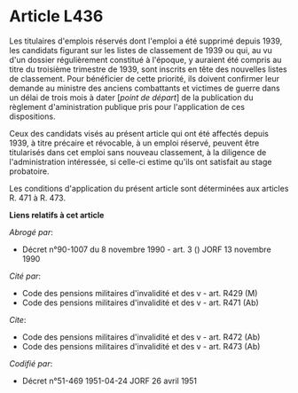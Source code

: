 # Article L436

Les titulaires d'emplois réservés dont l'emploi a été supprimé depuis 1939, les candidats figurant sur les listes de
classement de 1939 ou qui, au vu d'un dossier régulièrement constitué à l'époque, y auraient été compris au titre du
troisième trimestre de 1939, sont inscrits en tête des nouvelles listes de classement. Pour bénéficier de cette priorité, ils
doivent confirmer leur demande au ministre des anciens combattants et victimes de guerre dans un délai de trois mois à dater
[*point de départ*] de la publication du règlement d'aministration publique pris pour l'application de ces dispositions.

Ceux des candidats visés au présent article qui ont été affectés depuis 1939, à titre précaire et révocable, à un emploi
réservé, peuvent être titularisés dans cet emploi sans nouveau classement, à la diligence de l'administration intéressée, si
celle-ci estime qu'ils ont satisfait au stage probatoire.

Les conditions d'application du présent article sont déterminées aux articles R. 471 à R. 473.

**Liens relatifs à cet article**

_Abrogé par_:

  - Décret n°90-1007 du 8 novembre 1990 - art. 3 () JORF 13 novembre 1990

_Cité par_:

  - Code des pensions militaires d'invalidité et des v - art. R429 (M)
  - Code des pensions militaires d'invalidité et des v - art. R471 (Ab)

_Cite_:

  - Code des pensions militaires d'invalidité et des v - art. R472 (Ab)
  - Code des pensions militaires d'invalidité et des v - art. R473 (Ab)

_Codifié par_:

  - Décret n°51-469 1951-04-24 JORF 26 avril 1951
